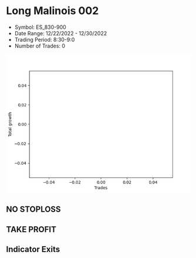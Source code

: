 # Long Malinois 002 
- Symbol: ES_830-900
- Date Range: 12/22/2022 - 12/30/2022
- Trading Period: 8:30-9:0
- Number of Trades: 0

![Plot](LongMalinois002ES_830-900.png)
## NO STOPLOSS














## TAKE PROFIT











## Indicator Exits

